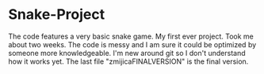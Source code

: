 # Snake-Project
The code features a very basic snake game. My first ever project. Took me about two weeks. The code is messy and I am sure it could be optimized by someone more knowledgeable.
I'm new around git so I don't understand how it works yet. The last file "zmijicaFINALVERSION" is the final version.
